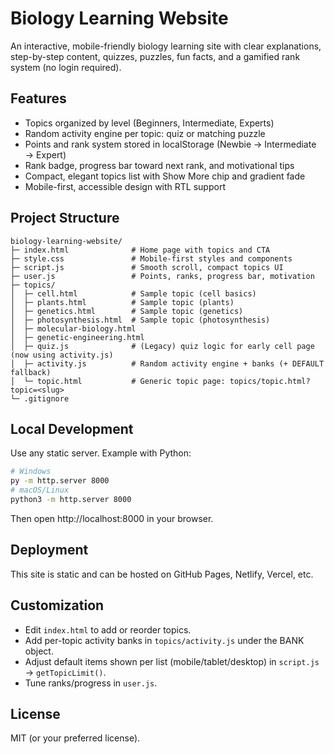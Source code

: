 # Biology Learning Website

An interactive, mobile-friendly biology learning site with clear explanations, step-by-step content, quizzes, puzzles, fun facts, and a gamified rank system (no login required).

## Features
- Topics organized by level (Beginners, Intermediate, Experts)
- Random activity engine per topic: quiz or matching puzzle
- Points and rank system stored in localStorage (Newbie → Intermediate → Expert)
- Rank badge, progress bar toward next rank, and motivational tips
- Compact, elegant topics list with Show More chip and gradient fade
- Mobile-first, accessible design with RTL support

## Project Structure
```
biology-learning-website/
├─ index.html              # Home page with topics and CTA
├─ style.css               # Mobile-first styles and components
├─ script.js               # Smooth scroll, compact topics UI
├─ user.js                 # Points, ranks, progress bar, motivation
├─ topics/
│  ├─ cell.html            # Sample topic (cell basics)
│  ├─ plants.html          # Sample topic (plants)
│  ├─ genetics.html        # Sample topic (genetics)
│  ├─ photosynthesis.html  # Sample topic (photosynthesis)
│  ├─ molecular-biology.html
│  ├─ genetic-engineering.html
│  ├─ quiz.js              # (Legacy) quiz logic for early cell page (now using activity.js)
│  ├─ activity.js          # Random activity engine + banks (+ DEFAULT fallback)
│  └─ topic.html           # Generic topic page: topics/topic.html?topic=<slug>
└─ .gitignore
```

## Local Development
Use any static server. Example with Python:

```bash
# Windows
py -m http.server 8000
# macOS/Linux
python3 -m http.server 8000
```
Then open http://localhost:8000 in your browser.

## Deployment
This site is static and can be hosted on GitHub Pages, Netlify, Vercel, etc.

## Customization
- Edit `index.html` to add or reorder topics.
- Add per-topic activity banks in `topics/activity.js` under the BANK object.
- Adjust default items shown per list (mobile/tablet/desktop) in `script.js` → `getTopicLimit()`.
- Tune ranks/progress in `user.js`.

## License
MIT (or your preferred license).
